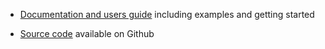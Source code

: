 - [Documentation and users guide](https://simwrapper.github.io/docs/simwrapper-intro) including examples and getting started

- [Source code](https://github.com/ActivitySim/dashboard) available on Github
